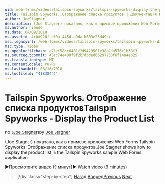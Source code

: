 ```yaml
---
uid: web-forms/videos/tailspin-spyworks/tailspin-spyworks-display-the-product-list
title: Tailspin Spyworks. Отображение списка продуктов | Документация Майкрософт
author: JoeStagner
description: (Joe Stagner) показано, как в примере приложения Web Forms Tailspin Spyworks. Отображение списка продуктов.
ms.author: riande
ms.date: 06/09/2010
ms.assetid: 4c0d920f-e80a-445d-a9da-b603e25d49c4
msc.legacyurl: /web-forms/videos/tailspin-spyworks/tailspin-spyworks-display-the-product-list
msc.type: video
ms.openlocfilehash: a78ef58cc6481f2d9429501e38a7da576c1b38f3
ms.sourcegitcommit: 45ac74e400f9f2b7dbded66297730f6f14a4eb25
ms.translationtype: MT
ms.contentlocale: ru-RU
ms.lasthandoff: 08/16/2018
ms.locfileid: "41838445"
---
```

<a name="tailspin-spyworks---display-the-product-list"></a><span data-ttu-id="99862-103">Tailspin Spyworks. Отображение списка продуктов</span><span class="sxs-lookup"><span data-stu-id="99862-103">Tailspin Spyworks - Display the Product List</span></span>
====================
<span data-ttu-id="99862-104">по [(Joe Stagner)](https://github.com/JoeStagner)</span><span class="sxs-lookup"><span data-stu-id="99862-104">by [Joe Stagner](https://github.com/JoeStagner)</span></span>

<span data-ttu-id="99862-105">(Joe Stagner) показано, как в примере приложения Web Forms Tailspin Spyworks. Отображение списка продуктов.</span><span class="sxs-lookup"><span data-stu-id="99862-105">Joe Stagner shows how to display the product list in the Tailspin Spyworks sample Web Forms application.</span></span>

[<span data-ttu-id="99862-106">&#9654;Просмотрите видео (9 минут)</span><span class="sxs-lookup"><span data-stu-id="99862-106">&#9654; Watch video (9 minutes)</span></span>](https://channel9.msdn.com/Blogs/ASP-NET-Site-Videos/tailspin-spyworks-display-the-product-list)

> [!div class="step-by-step"]
> <span data-ttu-id="99862-107">[Назад](tailspin-spyworks-category-menu.md)
> [Вперед](tailspin-spyworks-display-per-product-details.md)</span><span class="sxs-lookup"><span data-stu-id="99862-107">[Previous](tailspin-spyworks-category-menu.md)
[Next](tailspin-spyworks-display-per-product-details.md)</span></span>
